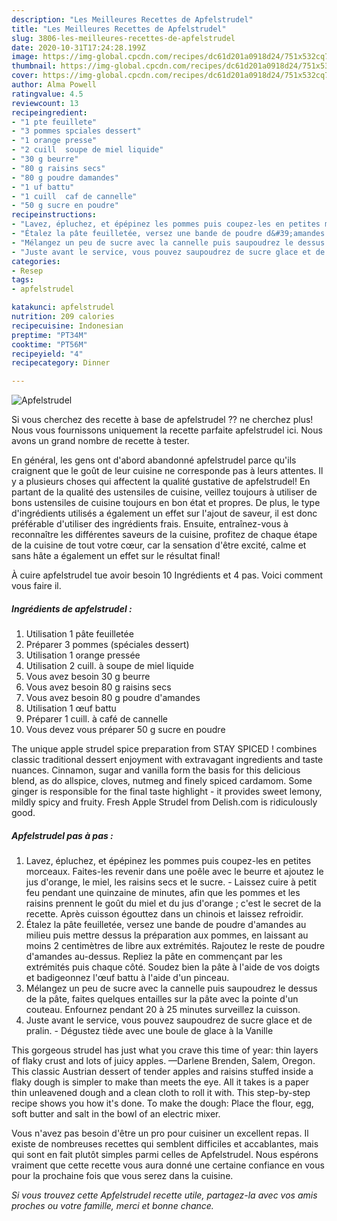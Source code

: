 ```yaml
---
description: "Les Meilleures Recettes de Apfelstrudel"
title: "Les Meilleures Recettes de Apfelstrudel"
slug: 3806-les-meilleures-recettes-de-apfelstrudel
date: 2020-10-31T17:24:28.199Z
image: https://img-global.cpcdn.com/recipes/dc61d201a0918d24/751x532cq70/apfelstrudel-photo-principale-de-la-recette.jpg
thumbnail: https://img-global.cpcdn.com/recipes/dc61d201a0918d24/751x532cq70/apfelstrudel-photo-principale-de-la-recette.jpg
cover: https://img-global.cpcdn.com/recipes/dc61d201a0918d24/751x532cq70/apfelstrudel-photo-principale-de-la-recette.jpg
author: Alma Powell
ratingvalue: 4.5
reviewcount: 13
recipeingredient:
- "1 pte feuillete"
- "3 pommes spciales dessert"
- "1 orange presse"
- "2 cuill  soupe de miel liquide"
- "30 g beurre"
- "80 g raisins secs"
- "80 g poudre damandes"
- "1 uf battu"
- "1 cuill  caf de cannelle"
- "50 g sucre en poudre"
recipeinstructions:
- "Lavez, épluchez, et épépinez les pommes puis coupez-les en petites morceaux. Faites-les revenir dans une poêle avec le beurre et ajoutez le jus d&#39;orange, le miel, les raisins secs et le sucre. Laissez cuire à petit feu pendant une quinzaine de minutes, afin que les pommes et les raisins prennent le goût du miel et du jus d&#39;orange ; c&#39;est le secret de la recette. Après cuisson égouttez dans un chinois et laissez refroidir."
- "Étalez la pâte feuilletée, versez une bande de poudre d&#39;amandes au milieu puis mettre dessus la préparation aux pommes, en laissant au moins 2 centimètres de libre aux extrémités. Rajoutez le reste de poudre d&#39;amandes au-dessus. Repliez la pâte en commençant par les extrémités puis chaque côté. Soudez bien la pâte à l&#39;aide de vos doigts et badigeonnez l&#39;œuf battu à l&#39;aide d&#39;un pinceau."
- "Mélangez un peu de sucre avec la cannelle puis saupoudrez le dessus de la pâte, faites quelques entailles sur la pâte avec la pointe d&#39;un couteau. Enfournez pendant 20 à 25 minutes surveillez la cuisson."
- "Juste avant le service, vous pouvez saupoudrez de sucre glace et de pralin. Dégustez tiède avec une boule de glace à la Vanille"
categories:
- Resep
tags:
- apfelstrudel

katakunci: apfelstrudel 
nutrition: 209 calories
recipecuisine: Indonesian
preptime: "PT34M"
cooktime: "PT56M"
recipeyield: "4"
recipecategory: Dinner

---
```



![Apfelstrudel](https://img-global.cpcdn.com/recipes/dc61d201a0918d24/751x532cq70/apfelstrudel-photo-principale-de-la-recette.jpg)

Si vous cherchez des recette à base de apfelstrudel ?? ne cherchez plus! Nous vous fournissons uniquement la recette parfaite apfelstrudel ici. Nous avons un grand nombre de recette à tester.

En général, les gens ont d'abord abandonné apfelstrudel parce qu'ils craignent que le goût de leur cuisine ne corresponde pas à leurs attentes. Il y a plusieurs choses qui affectent la qualité gustative de apfelstrudel! En partant de la qualité des ustensiles de cuisine, veillez toujours à utiliser de bons ustensiles de cuisine toujours en bon état et propres. De plus, le type d'ingrédients utilisés a également un effet sur l'ajout de saveur, il est donc préférable d'utiliser des ingrédients frais. Ensuite, entraînez-vous à reconnaître les différentes saveurs de la cuisine, profitez de chaque étape de la cuisine de tout votre cœur, car la sensation d'être excité, calme et sans hâte a également un effet sur le résultat final!

<!--inarticleads1-->

À cuire apfelstrudel tue avoir besoin 10 Ingrédients et 4 pas. Voici comment vous faire il.

##### Ingrédients de apfelstrudel :

1. Utilisation 1 pâte feuilletée
1. Préparer 3 pommes (spéciales dessert)
1. Utilisation 1 orange pressée
1. Utilisation 2 cuill. à soupe de miel liquide
1. Vous avez besoin 30 g beurre
1. Vous avez besoin 80 g raisins secs
1. Vous avez besoin 80 g poudre d&#39;amandes
1. Utilisation 1 œuf battu
1. Préparer 1 cuill. à café de cannelle
1. Vous devez vous préparer 50 g sucre en poudre


The unique apple strudel spice preparation from STAY SPICED ! combines classic traditional dessert enjoyment with extravagant ingredients and taste nuances. Cinnamon, sugar and vanilla form the basis for this delicious blend, as do allspice, cloves, nutmeg and finely spiced cardamom. Some ginger is responsible for the final taste highlight - it provides sweet lemony, mildly spicy and fruity. Fresh Apple Strudel from Delish.com is ridiculously good. 

<!--inarticleads2-->

##### Apfelstrudel pas à pas :

1. Lavez, épluchez, et épépinez les pommes puis coupez-les en petites morceaux. Faites-les revenir dans une poêle avec le beurre et ajoutez le jus d&#39;orange, le miel, les raisins secs et le sucre. - Laissez cuire à petit feu pendant une quinzaine de minutes, afin que les pommes et les raisins prennent le goût du miel et du jus d&#39;orange ; c&#39;est le secret de la recette. Après cuisson égouttez dans un chinois et laissez refroidir.
1. Étalez la pâte feuilletée, versez une bande de poudre d&#39;amandes au milieu puis mettre dessus la préparation aux pommes, en laissant au moins 2 centimètres de libre aux extrémités. Rajoutez le reste de poudre d&#39;amandes au-dessus. Repliez la pâte en commençant par les extrémités puis chaque côté. Soudez bien la pâte à l&#39;aide de vos doigts et badigeonnez l&#39;œuf battu à l&#39;aide d&#39;un pinceau.
1. Mélangez un peu de sucre avec la cannelle puis saupoudrez le dessus de la pâte, faites quelques entailles sur la pâte avec la pointe d&#39;un couteau. Enfournez pendant 20 à 25 minutes surveillez la cuisson.
1. Juste avant le service, vous pouvez saupoudrez de sucre glace et de pralin. - Dégustez tiède avec une boule de glace à la Vanille


This gorgeous strudel has just what you crave this time of year: thin layers of flaky crust and lots of juicy apples. —Darlene Brenden, Salem, Oregon. This classic Austrian dessert of tender apples and raisins stuffed inside a flaky dough is simpler to make than meets the eye. All it takes is a paper thin unleavened dough and a clean cloth to roll it with. This step-by-step recipe shows you how it&#39;s done. To make the dough: Place the flour, egg, soft butter and salt in the bowl of an electric mixer. 

<!--inarticleads1-->

<p>
Vous n'avez pas besoin d'être un pro pour cuisiner un excellent repas. Il existe de nombreuses recettes qui semblent difficiles et accablantes, mais qui sont en fait plutôt simples parmi celles de Apfelstrudel. Nous espérons vraiment que cette recette vous aura donné une certaine confiance en vous pour la prochaine fois que vous serez dans la cuisine.
</p>

<p>
<i>Si vous trouvez cette Apfelstrudel recette utile, partagez-la avec vos amis proches ou votre famille, merci et bonne chance.</i>
</p>
